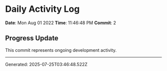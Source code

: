 # Daily Activity Log

**Date**: Mon Aug 01 2022
**Time**: 11:46:48 PM
**Commit**: 2

## Progress Update

This commit represents ongoing development activity.

---
Generated: 2025-07-25T03:46:48.522Z
